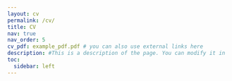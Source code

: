 ```yaml
---
layout: cv
permalink: /cv/
title: CV
nav: true
nav_order: 5
cv_pdf: example_pdf.pdf # you can also use external links here
description: #This is a description of the page. You can modify it in '_pages/cv.md'. You can also change or remove the top pdf download button. # _config.yml jsonresume && _pages/cv.yml
toc:
  sidebar: left
---
```

